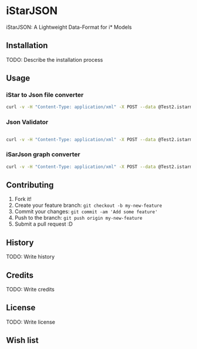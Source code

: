 # iStarJSON

iStarJSON: A Lightweight Data-Format for i* Models

## Installation

TODO: Describe the installation process

## Usage
### iStar to Json file converter
```sh
curl -v -H "Content-Type: application/xml" -X POST --data @Test2.istarml http://testoneosseco.azurewebsites.net/iStarJSONServiceREST/istar/istarToJSON
```
### Json Validator
```sh
```
```sh
curl -v -H "Content-Type: application/xml" -X POST --data @Test2.istarml http://testoneosseco.azurewebsites.net/iStarJSONServiceREST/istar/istarJSONvalidator
```

### iSarJson graph converter
```sh
curl -v -H "Content-Type: application/xml" -X POST --data @Test2.istarml http://localhost:8080/iStarJSONServiceREST/istar/istarJSONconverter/param?layaout=dot&type=pdf" > o.pdf
```


## Contributing

1. Fork it!
2. Create your feature branch: `git checkout -b my-new-feature`
3. Commit your changes: `git commit -am 'Add some feature'`
4. Push to the branch: `git push origin my-new-feature`
5. Submit a pull request :D

## History

TODO: Write history

## Credits

TODO: Write credits

## License

TODO: Write license

## Wish list




